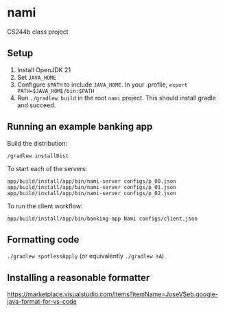 # nami
CS244b class project

## Setup
1. Install OpenJDK 21
2. Set `JAVA_HOME`
3. Configure `$PATH` to include `JAVA_HOME`. In your .proflie, `export PATH=$JAVA_HOME/bin:$PATH`
4. Run `./gradlew build` in the root `nami` project. This should install gradle and succeed.

## Running an example banking app
Build the distribution:

`/gradlew installDist`

To start each of the servers:

`app/build/install/app/bin/nami-server configs/p_00.json`
`app/build/install/app/bin/nami-server configs/p_01.json`
`app/build/install/app/bin/nami-server configs/p_02.json`

To run the client workflow:

`app/build/install/app/bin/banking-app Nami configs/client.json`

## Formatting code
`./gradlew spotlessApply` (or equivalently `./gradlew sA`).

## Installing a reasonable formatter
https://marketplace.visualstudio.com/items?itemName=JoseVSeb.google-java-format-for-vs-code
